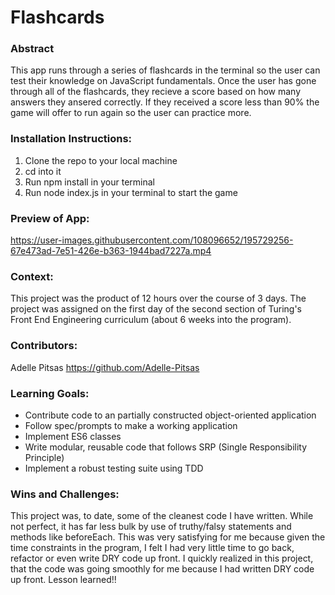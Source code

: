 # Flashcards

### Abstract
[//]: <>
This app runs through a series of flashcards in the terminal so the user can test their knowledge on JavaScript fundamentals. Once the user has gone through all of the flashcards, they recieve a score based on how many answers they ansered correctly. If they received a score less than 90% the game will offer to run again so the user can practice more. 

### Installation Instructions:
[//]: <>
1. Clone the repo to your local machine
1. cd into it
1. Run npm install in your terminal
1. Run node index.js in your terminal to start the game

### Preview of App:



https://user-images.githubusercontent.com/108096652/195729256-67e473ad-7e51-426e-b363-1944bad7227a.mp4


### Context:
[//]: <>
This project was the product of 12 hours over the course of 3 days. The project was assigned on the first day of the second section of Turing's Front End Engineering curriculum (about 6 weeks into the program).
 
### Contributors:
[//]: <>
Adelle Pitsas https://github.com/Adelle-Pitsas

### Learning Goals:
[//]: <>
- Contribute code to an partially constructed object-oriented application
- Follow spec/prompts to make a working application
- Implement ES6 classes
- Write modular, reusable code that follows SRP (Single Responsibility Principle)
- Implement a robust testing suite using TDD

### Wins and Challenges:
[//]: <>
This project was, to date, some of the cleanest code I have written. While not perfect, it has far less bulk by use of truthy/falsy statements and methods like beforeEach. This was very satisfying for me because given the time constraints in the program, I felt I had very little time to go back, refactor or even write DRY code up front. I quickly realized in this project, that the code was going smoothly for me because I had written DRY code up front. Lesson learned!!
